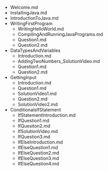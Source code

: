 - Welcome.md
- InstallingJava.md
- IntroductionToJava.md
- WritingFirstProgram
  - WritingHelloWorld.md
  - CompilingAndRunningJavaPrograms.md
  - Question1.md
  - Question2.md
- DataTypesAndVariables
  - Introduction.md
  - AddingTwoNumbers_SolutionVideo.md
  - Question1.md
  - Question2.md
- GettingInput
  - Introduction.md
  - Question1.md
  - SolutionVideo1.md
  - Question2.md
  - SolutionVideo2.md
- ConditionalsIfStatement
  - IfStatementIntroduction.md
  - IfQuestion1.md
  - IfQuesiton2.md
  - IfSolutionVideo.md
  - IfQuestion3.md
  - IfElseIntroduction.md
  - IfElseQuestion1.md
  - IfElseQuestion2.md
  - IfElseQuestion3.md
  - IfElseQuestion4.md
